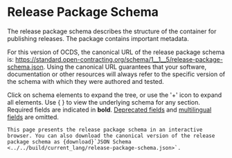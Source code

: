 # Release Package Schema

The release package schema describes the structure of the container for publishing releases. The package contains important metadata.

For this version of OCDS, the canonical URL of the release package schema is: <https://standard.open-contracting.org/schema/1__1__5/release-package-schema.json>. Using the canonical URL guarantees that your software, documentation or other resources will always refer to the specific version of the schema with which they were authored and tested.

Click on schema elements to expand the tree, or use the '+' icon to expand all elements. Use { } to view the underlying schema for any section. Required fields are indicated in **bold**. [Deprecated fields](../governance/deprecation) and [multilingual fields](../reference/#language) are omitted.

```{admonition} Browsing the schema
This page presents the release package schema in an interactive browser. You can also download the canonical version of the release package schema as {download}`JSON Schema <../../build/current_lang/release-package-schema.json>`.
```

<script src="../../_static/docson/public/js/widget.js" data-schema="../../../release-package-schema.json"></script>
